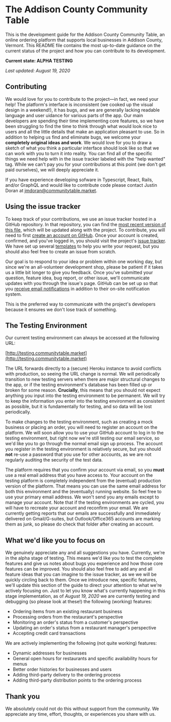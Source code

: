# The Addison County Community Table

This is the development guide for the Addison County Community Table, an online ordering platform that supports local businesses in Addison County, Vermont. This README file contains the most up-to-date guidance on the current status of the project and how you can contribute to its development.

**Current state: ALPHA TESTING**

_Last updated: August 19, 2020_

## Contributing

We would love for you to contribute to the project—in fact, we need your help! The platform's interface is inconsistent (we cooked up the visual design in a weekend!), it has bugs, and we are generally lacking readable language and user uidance for various parts of the app. Our main developers are spending their time implementing core features, so we have been struggling to find the time to think through what would look nice to users and all the little details that make an application pleasant to use. So in addition to helping us find and eliminate bugs, we welcome your **completely original ideas and work**. We would love for you to draw a sketch of what you think a particular interface should look like so that we can work with you to turn it into reality. You can find all of the specific things we need help with in the issue tracker labeled with the "help wanted" tag. While we can't pay you for your contributions at this point (we don't get paid ourselves), we will deeply appreciate it.

If you have experience developing sofware in Typescript, React, Rails, and/or GraphQL and would like to contribute code please contact Justin Doran at jmdoran@communitytable.market.

## Using the issue tracker

To keep track of your contributions, we use an issue tracker hosted in a GitHub repository. In that repository, you can find the [most recent version of this file](https://github.com/community-table-market/addison-county/blob/master/README.md), which will be updated along with the project. To contribute, you will need to first [create an account on GitHub](https://github.com/join). Once your account is created, confirmed, and you've logged in, you should visit the project's [issue tracker](https://github.com/community-table-market/addison-county/issues). We have set up several [templates](https://github.com/community-table-market/addison-county/issues/new/choose) to help you write your request, but you should also feel free to create an issue from scratch. 

Our goal is to respond to your idea or problem within one working day, but since we're an all-volunteer development shop, please be patient if it takes us a little bit longer to give you feedback. Once you've submitted your question, feature idea, bug report, or other issue, we'll communicate updates with you through the issue's page. GitHub can be set up so that you [receive email notifications](https://docs.github.com/en/github/managing-subscriptions-and-notifications-on-github/configuring-notifications) in addition to their on-site notification system.

This is the preferred way to communicate with the project's developers because it ensures we don't lose track of something.

## The Testing Environment

Our current testing environment can always be accessed at the following URL:

[http://testing.communitytable.market](http://testing.communitytable.market)

The URL forwards directly to a (secure) Heroku instance to avoid conflicts with production, so seeing the URL change is normal. We will periodically transition to new testing servers when there are major structural changes to the app, or if the testing environment's database has been filled up or broken for some reason. **Crucially**, this means that you should not expect anything you input into the testing environment to be permanent. We will try to keep the information you enter into the testing environment as consistent as possible, but it is fundamentally for testing, and so data will be lost periodically.

To make changes to the testing environment, such as creating a mock business or placing an order, you will need to register an account on the platform. We will soon allow you to use your GitHub account to log in to the testing environment, but right now we're still testing our email service, so we'd like you to go through the normal email sign up process. The account you register in the testing environment is relatively secure, but you should **not** re-use a password that you use for other accounts, as we are not regularly auditing the security of the test data. 

The platform requires that you confirm your account via email, so you **must** use a real email address that you have access to. Your account on the testing platform is completely independent from the (eventual) production version of the platform. That means you can use the same email address for both this environment and the (eventually) running website. So feel free to use your primary email address. We won't send you any emails except to manage your account. Note that if the testing environments are cycled, you will have to recreate your account and reconfirm your email. We are currently getting reports that our emails are successfully and immediately delivered on Gmail/G-suites, but Outlook/Office365 accounts are marking them as junk, so please do check that folder after creating an account.

## What we'd like you to focus on

We genuinely appreciate any and all suggestions you have. Currently, we're in the alpha stage of testing. This means we'd like you to test the complete features and give us notes about bugs you experience and how those core features can be improved. You should also feel free to add any and all feature ideas that you can imagine to the issue tracker, as we we will be quickly circling back to them. Once we introduce new, specific features, we'll update this section of the guide to direct your attention to what we're actively focusing on. Just to let you know what's currently happening in this stage implementation, as of _August 19, 2020_ we are currently testing and debugging (so please look at these!) the following (working) features:

- Ordering items from an existing restaurant business
- Processing orders from the restaurant's perspective
- Monitoring an order's status from a customer's perspective
- Updating an order's status from a restaurant manager's perspective
- Accepting credit card transactions

We are actively implementing the following (not quite working) features:
- Dynamic addresses for businesses
- General open hours for restaurants and specific availability hours for menus
- Better order histories for businesses and users
- Adding third-party delivery to the ordering process
- Adding third-party distribution points to the ordering process

## Thank you

We absolutely could not do this without support from the community. We appreciate any time, effort, thoughts, or experiences you share with us.
